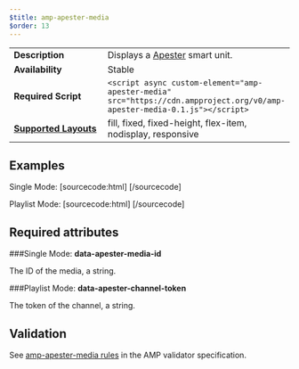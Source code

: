```yaml
---
$title: amp-apester-media
$order: 13
---
```


<!---
Copyright 2016 The AMP HTML Authors. All Rights Reserved.

Licensed under the Apache License, Version 2.0 (the "License");
you may not use this file except in compliance with the License.
You may obtain a copy of the License at

      http://www.apache.org/licenses/LICENSE-2.0

Unless required by applicable law or agreed to in writing, software
distributed under the License is distributed on an "AS-IS" BASIS,
WITHOUT WARRANTIES OR CONDITIONS OF ANY KIND, either express or implied.
See the License for the specific language governing permissions and
limitations under the License.
-->



<table>
  <tr>
    <td width="40%"><strong>Description</strong></td>
    <td> Displays a <a href="https://apester.com/">Apester</a> smart unit.</td>
  </tr>
  <tr>
    <td width="40%"><strong>Availability</strong></td>
    <td>Stable</td>
  </tr>
  <tr>
    <td width="40%"><strong>Required Script</strong></td>
    <td> <code>&lt;script async custom-element="amp-apester-media" src="https://cdn.ampproject.org/v0/amp-apester-media-0.1.js">&lt;/script></code></td>
  </tr>
  <tr>
    <td class="col-fourty"><strong><a href="https://www.ampproject.org/docs/guides/responsive/control_layout.html">Supported Layouts</a></strong></td>
    <td>
    fill, fixed, fixed-height, flex-item, nodisplay, responsive
    </td>
  </tr>
</table>

## Examples 

Single Mode:
[sourcecode:html]
<amp-apester-media
        height="390"
        data-apester-media-id="#">
</amp-apester-media>
[/sourcecode]

Playlist Mode:
[sourcecode:html]
<amp-apester-media
        height="390"
        data-apester-channel-token="#">
</amp-apester-media>
[/sourcecode]

## Required attributes

###Single Mode: 
**data-apester-media-id**

The ID of the media, a string.

###Playlist Mode: 
**data-apester-channel-token**

The token of the channel, a string.

## Validation

See [amp-apester-media rules](https://github.com/ampproject/amphtml/blob/master/extensions/amp-apester-media/0.1/validator-amp-apester-media.protoascii) in the AMP validator specification.
